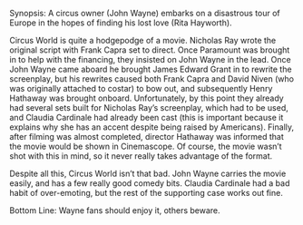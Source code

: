 Synopsis: A circus owner (John Wayne) embarks on a disastrous tour of Europe in the hopes of finding his lost love (Rita Hayworth).

Circus World is quite a hodgepodge of a movie.  Nicholas Ray wrote the original script with Frank Capra set to direct.  Once Paramount was brought in to help with the financing, they insisted on John Wayne in the lead.  Once John Wayne came aboard he brought James Edward Grant in to rewrite the screenplay, but his rewrites caused both Frank Capra and David Niven (who was originally attached to costar) to bow out, and subsequently Henry Hathaway was brought onboard.  Unfortunately, by this point they already had several sets built for Nicholas Ray’s screenplay, which had to be used, and Claudia Cardinale had already been cast (this is important because it explains why she has an accent despite being raised by Americans).  Finally, after filming was almost completed, director Hathaway was informed that the movie would be shown in Cinemascope.  Of course, the movie wasn’t shot with this in mind, so it never really takes advantage of the format.

Despite all this, Circus World isn’t that bad.  John Wayne carries the movie easily, and has a few really good comedy bits.  Claudia Cardinale had a bad habit of over-emoting, but the rest of the supporting case works out fine. 

Bottom Line: Wayne fans should enjoy it, others beware.
